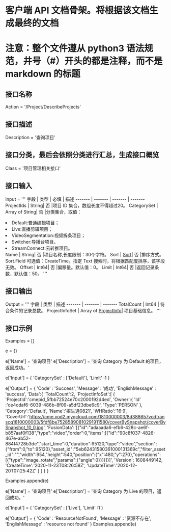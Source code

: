 # 客户端 API 文档骨架。将根据该文档生成最终的文档
# 注意：整个文件遵从 python3 语法规范，井号（#）开头的都是注释，而不是 markdown 的标题
## 接口名称
Action = '/Project/DescribeProjects'

## 接口描述
Description = '查询项目'

## 接口分类，最后会依照分类进行汇总，生成接口概览
Class = '项目管理相关接口'

## 接口输入
Input = '''
字段 | 类型 | 必填 | 描述
------- | ------- | ------- | -------
ProjectIds | String| 否 |项目 ID 集合，数组长度不得超过20。
CategorySet | Array of String| 否 |分类集合，取值：<li>Default:普通编辑项目；</li><li>Live:直播剪辑项目；</li><li>VideoSegmentation:视频拆条项目；</li><li>Switcher:导播台项目。</li><li>StreamConnect:云转推项目。</li>
Name | String| 否 |项目名称,长度限制：30个字符。
Sort | [Sort](https://cloud.tencent.com/document/api/1156/40360#SortBy)| 否 |排序方式。Sort.Field 可选值：CreateTime。指定 Text 搜索时，将根据匹配度排序，该字段无效。
Offset | Int64| 否 |偏移量。默认值：0。
Limit | Int64| 否 |返回记录条数，默认值：50。
'''

## 接口输出
Output = '''
字段 | 类型 | 描述
------- | ------- | -------
TotalCount | Int64 | 符合条件的记录总数。
ProjectInfoSet | Array of [ProjectInfo](../复杂结构.md#ProjectInfo)| 项目基础信息。 
'''

## 接口示例
Examples = []

e = {}

e['Name'] = '查询项目'
e['Description'] = '查询 Category 为 Default 的项目，返回成功。'

e['Input'] = {
	'CategorySet' : ['Default'],
	'Limit' :1
}

e['Output'] = {
	'Code' : 'Success',
	'Message' : '成功',
	'EnglishMessage' : 'success',
	'Data':{
	    'TotalCount':2,
	    'ProjectInfoSet':[
	        {
	            'ProjectId':'cmepid_5fbb72524e70c2000192d4ed',
	            'Owner':{
	                'Id' :'ce4cdaf6-6039-486b-8f09-a5df23dbe6c9',
	                'Type':'PERSON'
	            },
	            'Category':'Default',
	            'Name':'招生通0821',
	            'WHRatio':'16:9',
	            'CoverUrl':'https://cme.vod2.myqcloud.com/1810000003/8d388657vodtranscq1810000003/5fdf8be75285890810291911580/coverBySnapshot/coverBySnapshot_10_0.jpg',
                'FusionData':'[{"id":"adaaada6-efb6-428c-ae6f-b857aaf0f138","type":"video","order":0,"items":[{"id":"90c8f037-4826-467e-ab52-884f4728b3de","start_time":0,"duration":95120,"type":"video","section":{"from":0,"to":95120},"asset_id":"5eb62431580361000131369c","filter_asset_id":"","width":954,"height":540,"position":{"x":480,"y":270},"operations":[{"type":"image_rotate","params":{"angle":0}}]}]}]',
                'Version':	1608449142,                
	            'CreateTime':'2020-11-23T08:26:58Z',
	            'UpdateTime':'2020-12-20T07:25:42Z'
	        }
	    ]
	}
}

Examples.append(e)


e['Name'] = '查询项目'
e['Description'] = '查询 Category 为 Live 的项目，返回成功。'

e['Input'] = {
	'CategorySet' : ['Live'],
	'Limit' :1
}

e['Output'] = {
	'Code' : 'ResourceNotFound',
	'Message' : '资源不存在',
	'EnglishMessage' :  'resource not found'
}
Examples.append(e)
